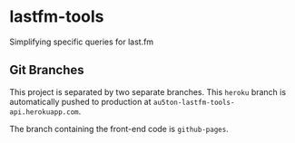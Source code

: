 # lastfm-tools
Simplifying specific queries for last.fm

## Git Branches
This project is separated by two separate branches. This `heroku` branch is automatically pushed to production at `au5ton-lastfm-tools-api.herokuapp.com`.

The branch containing the front-end code is `github-pages`.